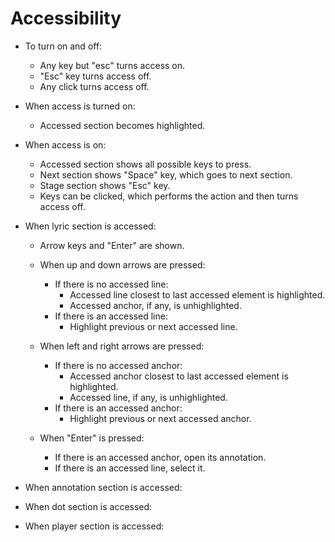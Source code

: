 # Accessibility

* To turn on and off:
    * Any key but "esc" turns access on.
    * "Esc" key turns access off.
    * Any click turns access off.

* When access is turned on:
    * Accessed section becomes highlighted.

* When access is on:
    * Accessed section shows all possible keys to press.
    * Next section shows "Space" key, which goes to next section.
    * Stage section shows "Esc" key.
    * Keys can be clicked, which performs the action and then turns access off.

* When lyric section is accessed:
    * Arrow keys and "Enter" are shown.
    * When up and down arrows are pressed:
        * If there is no accessed line:
            * Accessed line closest to last accessed element is highlighted.
            * Accessed anchor, if any, is unhighlighted.
        * If there is an accessed line:
            * Highlight previous or next accessed line.

    * When left and right arrows are pressed:
        * If there is no accessed anchor:
            * Accessed anchor closest to last accessed element is highlighted.
            * Accessed line, if any, is unhighlighted.
        * If there is an accessed anchor:
            * Highlight previous or next accessed anchor.

    * When "Enter" is pressed:
        * If there is an accessed anchor, open its annotation.
        * If there is an accessed line, select it.

* When annotation section is accessed:

* When dot section is accessed:

* When player section is accessed:
